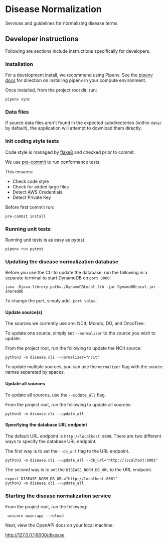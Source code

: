 # Disease Normalization
Services and guidelines for normalizing disease terms

## Developer instructions
Following are sections include instructions specifically for developers.

### Installation
For a development install, we recommend using Pipenv. See the
[pipenv docs](https://pipenv-fork.readthedocs.io/en/latest/#install-pipenv-today)
for direction on installing pipenv in your compute environment.

Once installed, from the project root dir, run:

```commandline
pipenv sync
```

### Data files
If source data files aren't found in the expected subdirectories (within `data/` by default), the application will attempt to download them directly.

### Init coding style tests

Code style is managed by [flake8](https://github.com/PyCQA/flake8) and checked prior to commit.

We use [pre-commit](https://pre-commit.com/#usage) to run conformance tests.

This ensures:

* Check code style
* Check for added large files
* Detect AWS Credentials
* Detect Private Key

Before first commit run:

```
pre-commit install
```


### Running unit tests

Running unit tests is as easy as pytest.

```
pipenv run pytest
```

### Updating the disease normalization database

Before you use the CLI to update the database, run the following in a separate terminal to start DynamoDB on `port 8000`:

```
java -Djava.library.path=./DynamoDBLocal_lib -jar DynamoDBLocal.jar -sharedDb
```

To change the port, simply add `-port value`.

#### Update source(s)
The sources we currently use are:  NCIt, Mondo, DO, and OncoTree.

To update one source, simply set `--normalizer` to the source you wish to update. 

From the project root, run the following to update the NCIt source:

```commandline
python3 -m disease.cli --normalizer="ncit"
```

To update multiple sources, you can use the `normalizer` flag with the source names separated by spaces.

#### Update all sources

To update all sources, use the `--update_all` flag. 

From the project root, run the following to update all sources:

```commandline
python3 -m disease.cli --update_all
```

#### Specifying the database URL endpoint
The default URL endpoint is `http://localhost:8000`.
There are two different ways to specify the database URL endpoint.

The first way is to set the `--db_url` flag to the URL endpoint.
```commandline
python3 -m disease.cli --update_all --db_url="http://localhost:8001"
```

The second way is to set the `DISEASE_NORM_DB_URL` to the URL endpoint.
```commandline
export DISEASE_NORM_DB_URL="http://localhost:8001"
python3 -m disease.cli --update_all
```

### Starting the disease normalization service

From the project root, run the following:

```shell script
 uvicorn main:app --reload
```

Next, view the OpenAPI docs on your local machine:

http://127.0.0.1:8000/disease
